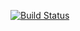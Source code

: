 [![Build Status](https://travis-ci.org/nadako/commonmark-hx.svg?branch=master)](https://travis-ci.org/nadako/commonmark-hx)
